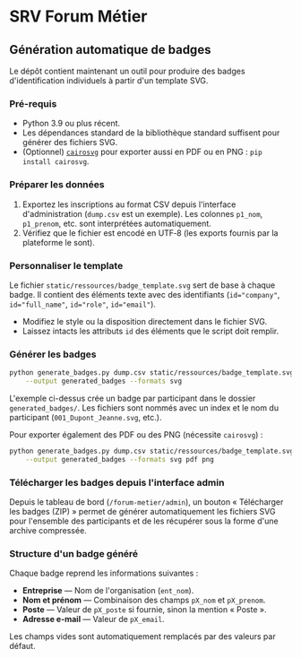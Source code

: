 # SRV Forum Métier

## Génération automatique de badges

Le dépôt contient maintenant un outil pour produire des badges
d'identification individuels à partir d'un template SVG.

### Pré-requis

* Python 3.9 ou plus récent.
* Les dépendances standard de la bibliothèque standard suffisent pour
  générer des fichiers SVG.
* (Optionnel) [`cairosvg`](https://cairosvg.org/) pour exporter aussi en PDF
  ou en PNG : `pip install cairosvg`.

### Préparer les données

1. Exportez les inscriptions au format CSV depuis l'interface d'administration
   (`dump.csv` est un exemple). Les colonnes `p1_nom`, `p1_prenom`, etc. sont
   interprétées automatiquement.
2. Vérifiez que le fichier est encodé en UTF‑8 (les exports fournis par la
   plateforme le sont).

### Personnaliser le template

Le fichier `static/ressources/badge_template.svg` sert de base à chaque badge.
Il contient des éléments texte avec des identifiants (`id="company"`,
`id="full_name"`, `id="role"`, `id="email"`).

* Modifiez le style ou la disposition directement dans le fichier SVG.
* Laissez intacts les attributs `id` des éléments que le script doit remplir.

### Générer les badges

```bash
python generate_badges.py dump.csv static/ressources/badge_template.svg \
    --output generated_badges --formats svg
```

L'exemple ci-dessus crée un badge par participant dans le dossier
`generated_badges/`. Les fichiers sont nommés avec un index et le nom du
participant (`001_Dupont_Jeanne.svg`, etc.).

Pour exporter également des PDF ou des PNG (nécessite `cairosvg`) :

```bash
python generate_badges.py dump.csv static/ressources/badge_template.svg \
    --output generated_badges --formats svg pdf png
```

### Télécharger les badges depuis l'interface admin

Depuis le tableau de bord (`/forum-metier/admin`), un bouton « Télécharger les badges (ZIP) » permet de générer automatiquement les fichiers SVG pour l'ensemble des participants et de les récupérer sous la forme d'une archive compressée.

### Structure d'un badge généré

Chaque badge reprend les informations suivantes :

* **Entreprise** — Nom de l'organisation (`ent_nom`).
* **Nom et prénom** — Combinaison des champs `pX_nom` et `pX_prenom`.
* **Poste** — Valeur de `pX_poste` si fournie, sinon la mention « Poste ».
* **Adresse e-mail** — Valeur de `pX_email`.

Les champs vides sont automatiquement remplacés par des valeurs par défaut.

